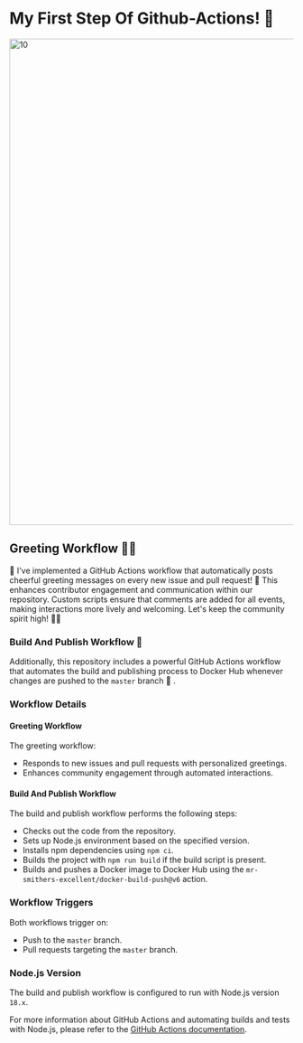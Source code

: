 # My First Step Of Github-Actions! 🚀

<img width="861" alt="10" src="https://github.com/moshdev2213/actions/assets/103739510/c9ade06f-0653-4785-b46e-a53d27abd34f">

## Greeting Workflow 💬🌟

🚀 I've implemented a GitHub Actions workflow that automatically posts cheerful greeting messages on every new issue and pull request! 🎈 This enhances contributor engagement and communication within our repository. Custom scripts ensure that comments are added for all events, making interactions more lively and welcoming. Let's keep the community spirit high! 💬🌟

### Build And Publish Workflow 🐳 

Additionally, this repository includes a powerful GitHub Actions workflow that automates the build and publishing process to Docker Hub whenever changes are pushed to the `master` branch 🐳 .

### Workflow Details

#### Greeting Workflow

The greeting workflow:
- Responds to new issues and pull requests with personalized greetings.
- Enhances community engagement through automated interactions.

#### Build And Publish Workflow

The build and publish workflow performs the following steps:
- Checks out the code from the repository.
- Sets up Node.js environment based on the specified version.
- Installs npm dependencies using `npm ci`.
- Builds the project with `npm run build` if the build script is present.
- Builds and pushes a Docker image to Docker Hub using the `mr-smithers-excellent/docker-build-push@v6` action.

### Workflow Triggers

Both workflows trigger on:
- Push to the `master` branch.
- Pull requests targeting the `master` branch.

### Node.js Version

The build and publish workflow is configured to run with Node.js version `18.x`.

For more information about GitHub Actions and automating builds and tests with Node.js, please refer to the [GitHub Actions documentation](https://docs.github.com/en/actions/automating-builds-and-tests/building-and-testing-nodejs).

